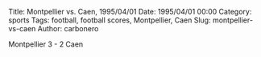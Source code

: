 Title: Montpellier vs. Caen, 1995/04/01
Date: 1995/04/01 00:00
Category: sports
Tags: football, football scores, Montpellier, Caen
Slug: montpellier-vs-caen
Author: carbonero


Montpellier 3 - 2 Caen
